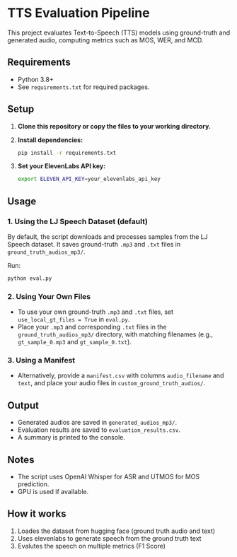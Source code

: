 # TTS Evaluation Pipeline

This project evaluates Text-to-Speech (TTS) models using ground-truth and generated audio, computing metrics such as MOS, WER, and MCD.

## Requirements

- Python 3.8+
- See `requirements.txt` for required packages.

## Setup

1. **Clone this repository or copy the files to your working directory.**
2. **Install dependencies:**

   ```bash
   pip install -r requirements.txt
   ```

3. **Set your ElevenLabs API key:**
   ```bash
   export ELEVEN_API_KEY=your_elevenlabs_api_key
   ```

## Usage

### 1. Using the LJ Speech Dataset (default)

By default, the script downloads and processes samples from the LJ Speech dataset. It saves ground-truth `.mp3` and `.txt` files in `ground_truth_audios_mp3/`.

Run:

```bash
python eval.py
```

### 2. Using Your Own Files

- To use your own ground-truth `.mp3` and `.txt` files, set `use_local_gt_files = True` in `eval.py`.
- Place your `.mp3` and corresponding `.txt` files in the `ground_truth_audios_mp3/` directory, with matching filenames (e.g., `gt_sample_0.mp3` and `gt_sample_0.txt`).

### 3. Using a Manifest

- Alternatively, provide a `manifest.csv` with columns `audio_filename` and `text`, and place your audio files in `custom_ground_truth_audios/`.

## Output

- Generated audios are saved in `generated_audios_mp3/`.
- Evaluation results are saved to `evaluation_results.csv`.
- A summary is printed to the console.

## Notes

- The script uses OpenAI Whisper for ASR and UTMOS for MOS prediction.
- GPU is used if available.

## How it works

1. Loades the dataset from hugging face (ground truth audio and text)
2. Uses elevenlabs to generate speech from the ground truth text
3. Evalutes the speech on multiple metrics (F1 Score)
